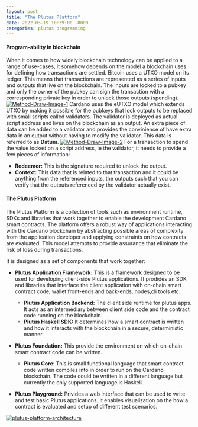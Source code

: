```yaml
---
layout: post 
title: "The Plutus Platform"
date: 2022-03-19 10:39:00 -0000
categories: plutus programming  
---
```


#### Program-ability in blockchain
When it comes to how widely blockchain technology can be applied to a range of use-cases, it somehow depends on the model a blockchain uses for defining how transactions are settled. 
Bitcoin uses a UTXO model on its ledger. This means that transactions are represented as a series of inputs and outputs that live on the blockchain. The inputs are locked to a pubkey and only the owner of the pubkey can sign the transaction with a corresponding private key in order to unlock those outputs (spending). 
<a href="https://ibb.co/0BsKXCt"><img src="https://i.ibb.co/n3PB07C/Method-Draw-Image-1.png" alt="Method-Draw-Image-1" border="0"></a>
Cardano uses the eUTXO model which extends UTXO by making it possible for the pubkeys that lock outputs to be replaced with small scripts called validators. The validator is deployed as actual script address and lives on the blockchain as an output.
An extra piece of data can be added to a validator and provides the convinience of have extra data in an output without having to modify the validator. This data is referred to as **Datum**. 
<a href="https://ibb.co/HHXbZFZ"><img src="https://i.ibb.co/2k5CJnJ/Method-Draw-Image-2.png" alt="Method-Draw-Image-2" border="0"></a>
For a transaction to spend the value locked on a script address, ie the validator, it needs to provide a few pieces of information:
* **Redeemer:** This is the signature required to unlock the output.
* **Context:** This data that is related to that transaction and it could be anything from the referenced inputs, the outputs such that you can verify that the outputs referenced by the validator actually exist. 

#### The Plutus Platform
The Plutus Platform is a collection of tools such as environment runtime, SDKs and libraries that work together to enable the development Cardano smart contracts. The platform offers a robust way of applications interacting with the Cardano blockchain by abstracting possible areas of complexity from the application developer and applying constraints on how contracts are evaluated. This model attempts to provide assurance that eliminate the risk of loss during transactions. 

It is designed as a set of components that work together: 

* **Plutus Application Framework:** This is a framework designed to  be used for developing client-side Plutus applications. It prodides an SDK and libraries that interface the client application with on-chain smart contract code, wallet front-ends and back-ends, nodes,cli tools etc.
   * **Plutus Application Backend:** The client side runtime for plutus apps. It acts as an intermediary between client side code and the contract code running on the blockchain. 
   * **Plutus Haskell SDK:** It determines how a smart contract is written and how it interacts with the blockchain in a secure, deterministic manner. 

* **Plutus Foundation:** This provide the environment on which on-chain smart contract code can be written. 
   * **Plutus Core**: This is small functional language that smart contract code written compiles into in order to run on the Cardano blockchain. The code could be written in a different language but currently the only supported language is Haskell.
* **Plutus Playground:** Privides a web interface that can be used to write and test basic Plutus applications. It enables visualization on the how a contract is evaluated and setup of different test scenarios.

<a href="https://ibb.co/w0B7hPv"><img src="https://i.ibb.co/0DmKy6w/plutus-platform-architecture.png" alt="plutus-platform-architecture" border="0"></a>


